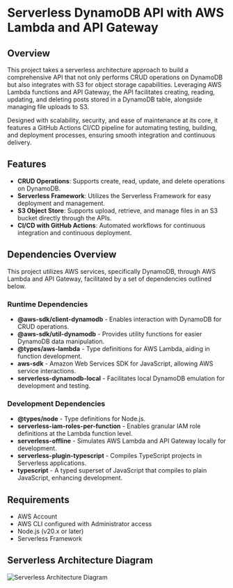 # Serverless DynamoDB API with AWS Lambda and API Gateway

## Overview

This project takes a serverless architecture approach to build a comprehensive API that not only performs CRUD operations on DynamoDB but also integrates with S3 for object storage capabilities. Leveraging AWS Lambda functions and API Gateway, the API facilitates creating, reading, updating, and deleting posts stored in a DynamoDB table, alongside managing file uploads to S3. 

Designed with scalability, security, and ease of maintenance at its core, it features a GitHub Actions CI/CD pipeline for automating testing, building, and deployment processes, ensuring smooth integration and continuous delivery.

## Features

- **CRUD Operations**: Supports create, read, update, and delete operations on DynamoDB.
- **Serverless Framework**: Utilizes the Serverless Framework for easy deployment and management.
- **S3 Object Store**: Supports upload, retrieve, and manage files in an S3 bucket directly through the APIs.
- **CI/CD with GitHub Actions**: Automated workflows for continuous integration and continuous deployment.

## Dependencies Overview

This project utilizes AWS services, specifically DynamoDB, through AWS Lambda and API Gateway, facilitated by a set of dependencies outlined below.

### Runtime Dependencies

- **@aws-sdk/client-dynamodb** - Enables interaction with DynamoDB for CRUD operations.
- **@aws-sdk/util-dynamodb** - Provides utility functions for easier DynamoDB data manipulation.
- **@types/aws-lambda** - Type definitions for AWS Lambda, aiding in function development.
- **aws-sdk** - Amazon Web Services SDK for JavaScript, allowing AWS service interactions.
- **serverless-dynamodb-local** - Facilitates local DynamoDB emulation for development and testing.

### Development Dependencies

- **@types/node** - Type definitions for Node.js.
- **serverless-iam-roles-per-function** - Enables granular IAM role definitions at the Lambda function level.
- **serverless-offline** - Simulates AWS Lambda and API Gateway locally for development.
- **serverless-plugin-typescript** - Compiles TypeScript projects in Serverless applications.
- **typescript** - A typed superset of JavaScript that compiles to plain JavaScript, enhancing development.

## Requirements

- AWS Account
- AWS CLI configured with Administrator access
- Node.js (v20.x or later)
- Serverless Framework

## Serverless Architecture Diagram
![Serverless Architecture Diagram](https://github.com/StevenD24/Serverless-DynamoDB-Lambda-API/assets/105379503/d2510d78-92da-4001-8c6d-d19e27c2fc4d)

